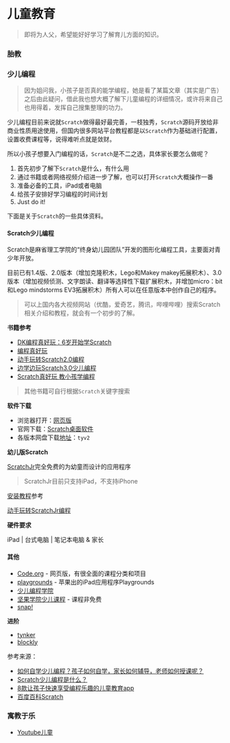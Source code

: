 # 儿童教育

> 即将为人父，希望能好好学习了解育儿方面的知识。

### 胎教

### 少儿编程

> 因为姐问我，小孩子是否真的能学编程，她是看了某篇文章（其实是广告）之后由此疑问，借此我也想大概了解下儿童编程的详细情况，或许将来自己也用得着，发挥自己搜集整理的功力。

少儿编程目前来说就`Scratch`做得最好最完善，一枝独秀，`Scratch`源码开放给非商业性质用途使用，但国内很多网站平台教程都是以`Scratch`作为基础进行配置，设置收费课程等，说得难听点就是敛财。

所以小孩子想要入门编程的话，`Scratch`是不二之选，具体家长要怎么做呢？

1. 首先初步了解下`Scratch`是什么，有什么用
2. 通过书籍或者网络视频介绍进一步了解，也可以打开`Scratch`大概操作一番
3. 准备必备的工具，iPad或者电脑
4. 给孩子安排好学习编程的时间计划
5. Just do it!

下面是关于`Scratch`的一些具体资料。

#### Scratch少儿编程

Scratch是麻省理工学院的“终身幼儿园团队”开发的图形化编程工具，主要面对青少年开放。

目前已有1.4版、2.0版本（增加克隆积木，Lego和Makey makey拓展积木）、3.0版本（增加视频侦测、文字朗读、翻译等选择性下载扩展积木，并增加micro：bit和Lego mindstorms EV3拓展积木）所有人可以在任意版本中创作自己的程序。

> 可以上国内各大视频网站（优酷，爱奇艺，腾讯，哔哩哔哩）搜索Scratch相关介绍和教程，就会有一个初步的了解。

**书籍参考**

- [DK编程真好玩：6岁开始学Scratch](http://product.dangdang.com/25140799.html)
- [编程真好玩](https://book.douban.com/subject/27116976/)
- [动手玩转Scratch2.0编程](https://book.douban.com/subject/26658602/)
- [边学边玩Scratch3.0少儿编程](http://product.dangdang.com/27896664.html)
- [Scratch真好玩 教小孩学编程](https://book.douban.com/subject/30647308/)

> 其他书籍可自行根据`Scratch`关键字搜索

**软件下载**

- 浏览器打开：[网页版](https://scratch.mit.edu/)
- 官网下载：[Scratch桌面软件](https://scratch.mit.edu/download)
- 各版本网盘下载[地址](https://pan.baidu.com/share/init?surl=-6ZwZbXnQ_WaNS_8zpl9aw)：`tyv2`

**幼儿版Scratch**

[ScratchJr](https://www.scratchjr.org/)完全免费的为幼童而设计的应用程序

> ScratchJr目前只支持iPad，不支持iPhone

[安装教程](https://www.jianshu.com/p/1dfe9d678ef9)参考

[动手玩转ScratchJr编程](http://product.dangdang.com/24101727.html)

**硬件要求**

iPad | 台式电脑 | 笔记本电脑 & 家长
  
#### 其他

- [Code.org](https://code.org/) - 网页版，有很全面的课程分类和项目
- [playgrounds](https://www.apple.com/swift/playgrounds/) - 苹果出的iPad应用程序Playgrounds
- [少儿编程学院](http://edu.shaoerbc.org/)
- [坚果学院少儿课程](https://pmo365.cn/) - 课程非免费
- [snap!](https://snap.berkeley.edu/)

**进阶**

- [tynker](https://www.tynker.com)
- [blockly](https://developers.google.com/blockly/)

参考来源：

- [如何自学少儿编程？孩子如何自学，家长如何辅导，老师如何授课呢？](https://zhuanlan.zhihu.com/p/81232709)
- [Scratch少儿编程是什么？](https://zhuanlan.zhihu.com/p/73171468)
- [8款让孩子快速享受编程乐趣的儿童教育app ](http://www.sohu.com/a/53833199_114528)
- [百度百科Scratch](https://baike.baidu.com/item/Scratch/15493636?fr=aladdin)

### 寓教于乐

* [Youtube儿童](https://kids.youtube.com/)